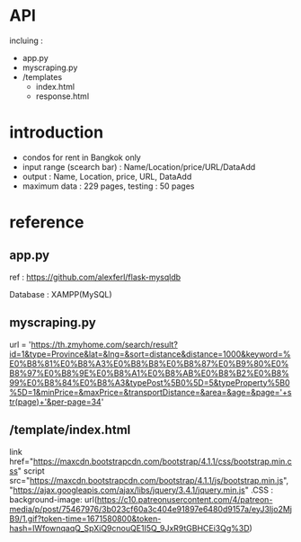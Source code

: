 # API
incluing :
- app.py
- myscraping.py
- /templates
  - index.html
  - response.html
 
 # introduction
- condos for rent in Bangkok only
- input range (scearch bar) : Name/Location/price/URL/DataAdd
- output : Name, Location, price, URL, DataAdd
- maximum data : 229 pages, testing : 50 pages

# reference
## app.py
ref : https://github.com/alexferl/flask-mysqldb

Database : XAMPP(MySQL)

## myscraping.py
url = 'https://th.zmyhome.com/search/result?id=1&type=Province&lat=&lng=&sort=distance&distance=1000&keyword=%E0%B8%81%E0%B8%A3%E0%B8%B8%E0%B8%87%E0%B9%80%E0%B8%97%E0%B8%9E%E0%B8%A1%E0%B8%AB%E0%B8%B2%E0%B8%99%E0%B8%84%E0%B8%A3&typePost%5B0%5D=5&typeProperty%5B0%5D=1&minPrice=&maxPrice=&transportDistance=&area=&age=&page='+str(page)+'&per-page=34'

## /template/index.html
link href="https://maxcdn.bootstrapcdn.com/bootstrap/4.1.1/css/bootstrap.min.css"
script src="https://maxcdn.bootstrapcdn.com/bootstrap/4.1.1/js/bootstrap.min.js", "https://ajax.googleapis.com/ajax/libs/jquery/3.4.1/jquery.min.js"
.CSS : background-image: url(https://c10.patreonusercontent.com/4/patreon-media/p/post/75467976/3b023cf60a3c404e91897e6480d9157a/eyJ3Ijo2MjB9/1.gif?token-time=1671580800&token-hash=IWfownqaqQ_SpXiQ9cnouQE1I5Q_9JxR9tGBHCEi3Qg%3D)



